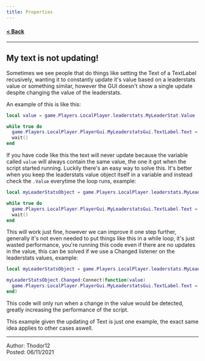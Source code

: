 ```yaml
---
title: Properties
---
```


#### [< Back](/)

---

## My text is not updating!
Sometimes we see people that do things like setting the Text of a TextLabel recusively, wanting it to constantly update it's value based on a leaderstats value or something similar, however the GUI doesn't show a single update despite changing the value of the leaderstats.

An example of this is like this:

```lua
local value = game.Players.LocalPlayer.leaderstats.MyLeaderStat.Value

while true do
  game.Players.LocalPlayer.PlayerGui.MyLeaderstatsGui.TextLabel.Text = value
  wait()
end
```

If you have code like this the text will never update because the variable called `value` will always contain the same value, the one it got when the script started running.
Luckily there's an easy way to solve this. It's better when you keep the leaderstats value object itself in a variable and instead check the `.Value` everytime the loop runs, example:
```lua
local myLeaderStatsObject = game.Players.LocalPlayer.leaderstats.MyLeaderStat

while true do
  game.Players.LocalPlayer.PlayerGui.MyLeaderstatsGui.TextLabel.Text = myLeaderStatsObject.Value
  wait()
end
```

This will work just fine, however we can improve it one step further, generally it's not even needed to put things like this in a while loop, it's just wasted performance, you're running this code even if there are no updates in the value, this can be solved if we use a Changed listener on the leaderstats values, example:
```lua
local myLeaderStatsObject = game.Players.LocalPlayer.leaderstats.MyLeaderStat

myLeaderStatsObject.Changed:Connect(function(value)
  game.Players.LocalPlayer.PlayerGui.MyLeaderstatsGui.TextLabel.Text = value
end)
```

This code will only run when a change in the value would be detected, greatly increasing the performance of the script.

This example given the updating of Text is just one example, the exact same idea applies to other cases aswell.

---

Author: Thodor12  
Posted: 06/11/2021

